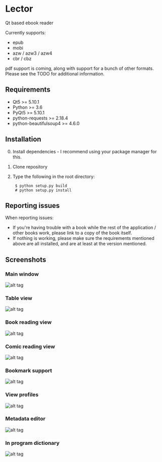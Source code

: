 # Lector
Qt based ebook reader

Currently supports:
* epub
* mobi
* azw / azw3 / azw4
* cbr / cbz

pdf support is coming, along with support for a bunch of other formats. Please see the TODO for additional information.

## Requirements
* Qt5 >= 5.10.1
* Python >= 3.6
* PyQt5 >= 5.10.1
* python-requests >= 2.18.4
* python-beautifulsoup4 >= 4.6.0

## Installation
0. Install dependencies - I recommend using your package manager for this.
1. Clone repository
2. Type the following in the root directory:

        $ python setup.py build
        # python setup.py install

## Reporting issues
When reporting issues:

* If you're having trouble with a book while the rest of the application / other books work, please link to a copy of the book itself.
* If nothing is working, please make sure the requirements mentioned above are all installed, and are at least at the version mentioned.

## Screenshots

### Main window
![alt tag](https://i.imgur.com/yrv2c0a.png)

### Table view
![alt tag](https://i.imgur.com/b1XdXqP.png)

### Book reading view
![alt tag](https://i.imgur.com/Tei6TqF.png)

### Comic reading view
![alt tag](https://i.imgur.com/U5JR35g.png)

### Bookmark support
![alt tag](https://i.imgur.com/RZkmCzG.png)

### View profiles
![alt tag](https://i.imgur.com/gkJ88pi.png)

### Metadata editor
![alt tag](https://i.imgur.com/AqQREBf.png)

### In program dictionary
![alt tag](https://i.imgur.com/Vh9xQUC.png)
